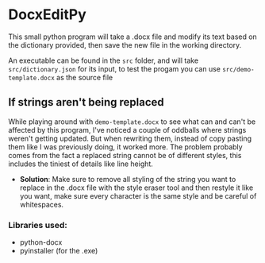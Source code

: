 # DocxEditPy

This small python program will take a .docx file and modify its text based on the dictionary provided, then save the new file in the working directory.

An executable can be found in the ```src``` folder, and will take ```src/dictionary.json``` for its input, to test the progam you can use ```src/demo-template.docx``` as the source file

## If strings aren't being replaced
While playing around with ```demo-template.docx``` to see what can and can't be affected by this program, I've noticed a couple of oddballs where strings weren't getting updated. But when rewriting them, instead of copy pasting them like I was previously doing, it worked more. The problem probably comes from the fact a replaced string cannot be of different styles, this includes the tiniest of details like line height.
- **Solution**: Make sure to remove all styling of the string you want to replace in the .docx file with the style eraser tool and then restyle it like you want, make sure every character is the same style and be careful of whitespaces.

### Libraries used:
- python-docx
- pyinstaller (for the .exe)
